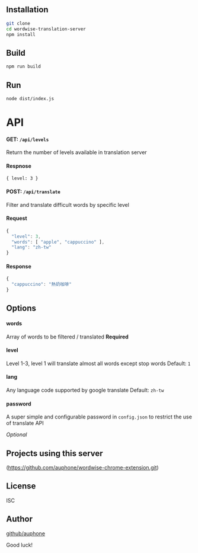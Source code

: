 ## Installation
```sh
git clone 
cd wordwise-translation-server
npm install
```

## Build
```sh
npm run build
```

## Run
```sh
node dist/index.js
```

# API
#### GET: `/api/levels`
Return the number of levels available in translation server
#### Respnose
`{ level: 3 }`


#### POST: `/api/translate`
Filter and translate difficult words by specific level
#### Request
```js
{
  "level": 3,
  "words": [ "apple", "cappuccino" ],
  "lang": "zh-tw"
}
```

#### Response
```js
{
  "cappuccino": "熱奶咖啡"
}
```

## Options
#### words
Array of words to be filtered / translated
**Required**

#### level
Level 1-3, level 1 will translate almost all words except stop words
Default: `1`

#### lang
Any language code supported by google translate
Default: `zh-tw`

#### password
A super simple and configurable password in `config.json` to restrict the use of translate API

*Optional*

## Projects using this server
(https://github.com/auphone/wordwise-chrome-extension.git)

## License
ISC

## Author
[github/auphone](https://github.com/auphone)

Good luck!